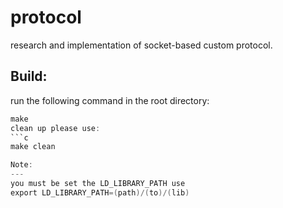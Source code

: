 protocol
====
research and implementation of socket-based
custom protocol.

Build:
---
run the following command in the root directory:
```c
make
clean up please use:
```c
make clean

Note:
---
you must be set the LD_LIBRARY_PATH use
export LD_LIBRARY_PATH=(path)/(to)/(lib)
